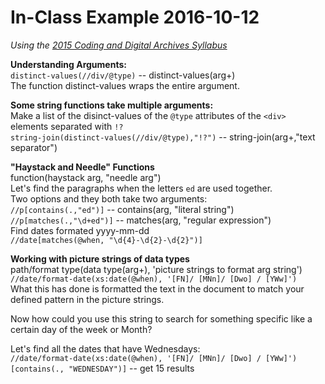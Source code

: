 # In-Class Example 2016-10-12  
  
*Using the [2015 Coding and Digital Archives Syllabus](http://www.newtfire.org/dh/dhCDA-2015.xml)*  
  
**Understanding Arguments:**  
`distinct-values(//div/@type)` -- distinct-values(arg+)  
The function distinct-values wraps the entire argument.  
  
**Some string functions take multiple arguments:**  
Make a list of the disinct-values of the `@type` attributes of the `<div>` elements separated with `!?`  
`string-join(distinct-values(//div/@type),"!?")` -- string-join(arg+,"text separator")  
  
**"Haystack and Needle" Functions**  
function(haystack arg, "needle arg")  
Let's find the paragraphs when the letters `ed` are used together.  
Two options and they both take two arguments:  
`//p[contains(.,"ed")]` -- contains(arg, "literal string")  
`//p[matches(.,"\d+ed")]` -- matches(arg, "regular expression")  
Find dates formated yyyy-mm-dd  
`//date[matches(@when, "\d{4}-\d{2}-\d{2}")]`  
  
**Working with picture strings of data types**  
path/format type(data type(arg+), 'picture strings to format arg string')  
`//date/format-date(xs:date(@when), '[FN]/ [MNn]/ [Dwo] / [YWw]')`  
What this has done is formatted the text in the document to match your defined pattern in the picture strings.  
  
Now how could you use this string to search for something specific like a certain day of the week or Month?  
  
Let's find all the dates that have Wednesdays:  
`//date/format-date(xs:date(@when), '[FN]/ [MNn]/ [Dwo] / [YWw]')[contains(., "WEDNESDAY")]` -- get 15 results  